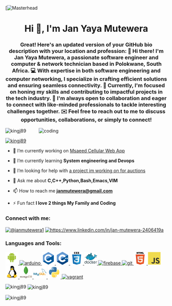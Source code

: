[![Masterhead](https://images.unsplash.com/photo-1523800503107-5bc3ba2a6f81?q=80&w=1480&auto=format&fit=crop&ixlib=rb-4.0.3&ixid=M3wxMjA3fDB8MHxwaG90by1wYWdlfHx8fGVufDB8fHx8fA%3D%3D)
<h1 align="center">Hi 👋, I'm Jan Yaya Mutewera</h1>
<h3 align="center">Great! Here's an updated version of your GitHub bio description with your location and profession: 👋 Hi there! I'm Jan Yaya Mutewera, a passionate software engineer and computer & network technician based in Polokwane, South Africa. 💻 With expertise in both software engineering and computer networking, I specialize in crafting efficient solutions and ensuring seamless connectivity. 🚀 Currently, I'm focused on honing my skills and contributing to impactful projects in the tech industry. 🤝 I'm always open to collaboration and eager to connect with like-minded professionals to tackle interesting challenges together. ✉️ Feel free to reach out to me to discuss opportunities, collaborations, or simply to connect!</h3>
<img align="right" alt="coding" width="400" src="https://i.gifer.com/3rCC.mp4">
<p align="left"> <img src="https://komarev.com/ghpvc/?username=kingj89&label=Profile%20views&color=0e75b6&style=flat" alt="kingj89" /> </p>

<p align="left"> <a href="https://github.com/ryo-ma/github-profile-trophy"><img src="https://github-profile-trophy.vercel.app/?username=kingj89" alt="kingj89" /></a> </p>

- 🔭 I’m currently working on [Msaeed Cellular Web App](https://msaeedcellular.com)

- 🌱 I’m currently learning **System engineering and Devops**

- 🤝 I’m looking for help with [a project im working on for auctions](https://github.com/KingJ89/auction_management.git)

- 💬 Ask me about **C,C++,Python,Bash,Emacs,VIM**



- 📫 How to reach me **janmutewera@gmail.com**

- ⚡ Fun fact **I love 2 things My Family and Coding**

<h3 align="left">Connect with me:</h3>

<p align="left">
<a href="https://twitter.com/@janmutewera1" target="blank"><img align="center" src="https://raw.githubusercontent.com/rahuldkjain/github-profile-readme-generator/master/src/images/icons/Social/twitter.svg" alt="@janmutewera1" height="30" width="40" /></a>
<a href="https://linkedin.com/in/https://www.linkedin.com/in/jan-mutewera-2406419a" target="blank"><img align="center" src="https://raw.githubusercontent.com/rahuldkjain/github-profile-readme-generator/master/src/images/icons/Social/linked-in-alt.svg" alt="https://www.linkedin.com/in/jan-mutewera-2406419a" height="30" width="40" /></a>
</p>

<h3 align="left">Languages and Tools:</h3>
<p align="left"> <a href="https://developer.android.com" target="_blank" rel="noreferrer"> <img src="https://raw.githubusercontent.com/devicons/devicon/master/icons/android/android-original-wordmark.svg" alt="android" width="40" height="40"/> </a> <a href="https://www.arduino.cc/" target="_blank" rel="noreferrer"> <img src="https://cdn.worldvectorlogo.com/logos/arduino-1.svg" alt="arduino" width="40" height="40"/> </a> <a href="https://www.cprogramming.com/" target="_blank" rel="noreferrer"> <img src="https://raw.githubusercontent.com/devicons/devicon/master/icons/c/c-original.svg" alt="c" width="40" height="40"/> </a> <a href="https://www.w3schools.com/cpp/" target="_blank" rel="noreferrer"> <img src="https://raw.githubusercontent.com/devicons/devicon/master/icons/cplusplus/cplusplus-original.svg" alt="cplusplus" width="40" height="40"/> </a> <a href="https://www.w3schools.com/css/" target="_blank" rel="noreferrer"> <img src="https://raw.githubusercontent.com/devicons/devicon/master/icons/css3/css3-original-wordmark.svg" alt="css3" width="40" height="40"/> </a> <a href="https://www.docker.com/" target="_blank" rel="noreferrer"> <img src="https://raw.githubusercontent.com/devicons/devicon/master/icons/docker/docker-original-wordmark.svg" alt="docker" width="40" height="40"/> </a> <a href="https://firebase.google.com/" target="_blank" rel="noreferrer"> <img src="https://www.vectorlogo.zone/logos/firebase/firebase-icon.svg" alt="firebase" width="40" height="40"/> </a> <a href="https://git-scm.com/" target="_blank" rel="noreferrer"> <img src="https://www.vectorlogo.zone/logos/git-scm/git-scm-icon.svg" alt="git" width="40" height="40"/> </a> <a href="https://www.w3.org/html/" target="_blank" rel="noreferrer"> <img src="https://raw.githubusercontent.com/devicons/devicon/master/icons/html5/html5-original-wordmark.svg" alt="html5" width="40" height="40"/> </a> <a href="https://developer.mozilla.org/en-US/docs/Web/JavaScript" target="_blank" rel="noreferrer"> <img src="https://raw.githubusercontent.com/devicons/devicon/master/icons/javascript/javascript-original.svg" alt="javascript" width="40" height="40"/> </a> <a href="https://www.linux.org/" target="_blank" rel="noreferrer"> <img src="https://raw.githubusercontent.com/devicons/devicon/master/icons/linux/linux-original.svg" alt="linux" width="40" height="40"/> </a> <a href="https://www.mongodb.com/" target="_blank" rel="noreferrer"> <img src="https://raw.githubusercontent.com/devicons/devicon/master/icons/mongodb/mongodb-original-wordmark.svg" alt="mongodb" width="40" height="40"/> </a> <a href="https://www.mysql.com/" target="_blank" rel="noreferrer"> <img src="https://raw.githubusercontent.com/devicons/devicon/master/icons/mysql/mysql-original-wordmark.svg" alt="mysql" width="40" height="40"/> </a> <a href="https://www.python.org" target="_blank" rel="noreferrer"> <img src="https://raw.githubusercontent.com/devicons/devicon/master/icons/python/python-original.svg" alt="python" width="40" height="40"/> </a> <a href="https://www.vagrantup.com/" target="_blank" rel="noreferrer"> <img src="https://www.vectorlogo.zone/logos/vagrantup/vagrantup-icon.svg" alt="vagrant" width="40" height="40"/> </a> </p>

<p><img align="left" src="https://github-readme-stats.vercel.app/api/top-langs?username=kingj89&show_icons=true&locale=en&layout=compact" alt="kingj89" /></p>

<p>&nbsp;<img align="center" src="https://github-readme-stats.vercel.app/api?username=kingj89&show_icons=true&locale=en" alt="kingj89" /></p>

<p><img align="center" src="https://github-readme-streak-stats.herokuapp.com/?user=kingj89&" alt="kingj89" /></p>

